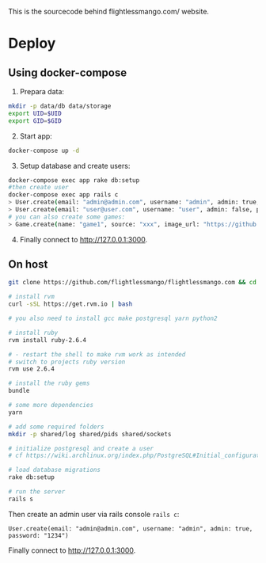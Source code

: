 This is the sourcecode behind flightlessmango.com/ website.

# Deploy

## Using docker-compose

1. Prepara data:
```sh
mkdir -p data/db data/storage
export UID=$UID
export GID=$GID
```

2. Start app:
```sh
docker-compose up -d
```

3. Setup database and create users:
```sh
docker-compose exec app rake db:setup
#then create user
docker-compose exec app rails c
> User.create(email: "admin@admin.com", username: "admin", admin: true, password: "1234")
> User.create(email: "user@user.com", username: "user", admin: false, password: "1234")
# you can also create some games:
> Game.create(name: "game1", source: "xxx", image_url: "https://github.com/flightlessmango/flightlessmango.com/raw/master/app/assets/images/mangoLogoSmall.png")
```

4. Finally connect to http://127.0.0.1:3000.

## On host

```sh
git clone https://github.com/flightlessmango/flightlessmango.com && cd flightlessmango.com

# install rvm
curl -sSL https://get.rvm.io | bash

# you also need to install gcc make postgresql yarn python2

# install ruby
rvm install ruby-2.6.4

# - restart the shell to make rvm work as intended
# switch to projects ruby version
rvm use 2.6.4

# install the ruby gems
bundle

# some more dependencies
yarn

# add some required folders
mkdir -p shared/log shared/pids shared/sockets

# initialize postgresql and create a user
# cf https://wiki.archlinux.org/index.php/PostgreSQL#Initial_configuration

# load database migrations
rake db:setup

# run the server
rails s
```

Then create an admin user via rails console `rails c`:
```
User.create(email: "admin@admin.com", username: "admin", admin: true, password: "1234")
```

Finally connect to http://127.0.0.1:3000.
